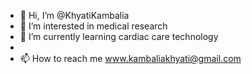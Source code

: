 - 👋 Hi, I’m @KhyatiKambalia
- 👀 I’m interested in medical research
- 🌱 I’m currently learning cardiac care technology
- 
- 📫 How to reach me www.kambaliakhyati@gmail.com

<!---
KhyatiKambalia/KhyatiKambalia is a ✨ special ✨ repository because its `README.md` (this file) appears on your GitHub profile.
You can click the Preview link to take a look at your changes.
--->
